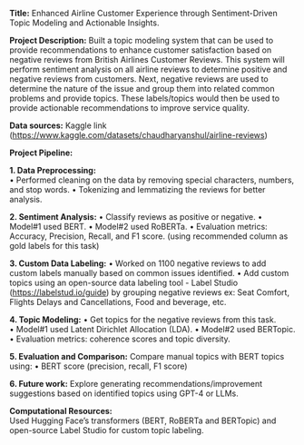 **Title:** Enhanced Airline Customer Experience through Sentiment-Driven Topic Modeling and Actionable Insights. 
 
**Project Description:** Built a topic modeling system that can be used to provide recommendations to enhance customer satisfaction based on negative reviews from British Airlines Customer Reviews. This system will perform sentiment analysis on all airline reviews to determine positive and negative reviews from customers. Next, negative reviews are used to determine the nature of the issue and group them into related common problems and provide topics. These labels/topics would then be used to provide actionable recommendations to improve service quality. 
 
**Data sources:** Kaggle link (https://www.kaggle.com/datasets/chaudharyanshul/airline-reviews)
 
**Project Pipeline:**
 
**1.	Data Preprocessing:**  
•	Performed cleaning on the data by removing special characters, numbers, and stop words. 
•	Tokenizing and lemmatizing the reviews for better analysis. 
 
**2.	Sentiment Analysis:**
•	Classify reviews as positive or negative. 
•	Model#1 used BERT. 
•	Model#2 used RoBERTa.
•	Evaluation metrics: Accuracy, Precision, Recall, and F1 score. (using recommended column as gold labels for this task) 

**3.	Custom Data Labeling:**
•	Worked on 1100 negative reviews to add custom labels manually based on common issues identified.
•	Add custom topics using an open-source data labeling tool - Label Studio (https://labelstud.io/guide) by grouping negative reviews ex: Seat Comfort, Flights Delays and Cancellations, Food and beverage, etc.

**4.	Topic Modeling:**
•	Get topics for the negative reviews from this task.  
•	Model#1 used Latent Dirichlet Allocation (LDA). 
•	Model#2 used BERTopic. 
•	Evaluation metrics: coherence scores and topic diversity.  
 
**5.	Evaluation and Comparison:** 
Compare manual topics with BERT topics using: 
•	BERT score (precision, recall, F1 score) 
 
**6.	Future work:** 
Explore generating recommendations/improvement suggestions based on identified topics using GPT-4 or LLMs.  
 
**Computational Resources:**  
Used Hugging Face’s transformers (BERT, RoBERTa and BERTopic) and open-source Label Studio for custom topic labeling.
